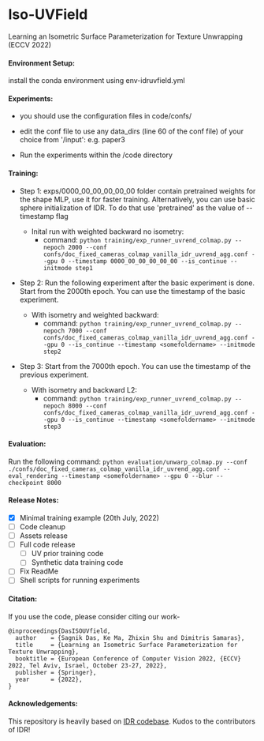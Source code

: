 
# Iso-UVField
Learning an Isometric Surface Parameterization for Texture Unwrapping (ECCV 2022)


#### Environment Setup:

install the conda environment using env-idruvfield.yml


#### Experiments:
- you should use the configuration files in code/confs/ 
- edit the conf file to use any data_dirs (line 60 of the conf file) of your choice from '/input':
    e.g. paper3

- Run the experiments within the /code directory


#### Training:
* Step 1: exps/0000_00_00_00_00_00 folder contain pretrained weights for the shape MLP, use it for faster training. Alternatively, you can use basic sphere initialization of IDR. To do that use 'pretrained' as the value of --timestamp flag 
	- Inital run with weighted backward no isometry:
		- command: ```python training/exp_runner_uvrend_colmap.py --nepoch 2000 --conf confs/doc_fixed_cameras_colmap_vanilla_idr_uvrend_agg.conf --gpu 0 --timestamp 0000_00_00_00_00_00 --is_continue --initmode step1```

* Step 2: Run the following experiment after the basic experiment is done. Start from the 2000th epoch. You can use the timestamp of the basic experiment.
    - With isometry and weighted backward:
    	- command: ```python training/exp_runner_uvrend_colmap.py --nepoch 7000 --conf confs/doc_fixed_cameras_colmap_vanilla_idr_uvrend_agg.conf --gpu 0 --is_continue --timestamp <somefoldername> --initmode step2```
* Step 3: Start from the 7000th epoch. You can use the timestamp of the previous experiment.
    - With isometry and backward L2:
    	- command: ```python training/exp_runner_uvrend_colmap.py --nepoch 8000 --conf confs/doc_fixed_cameras_colmap_vanilla_idr_uvrend_agg.conf --gpu 0 --is_continue --timestamp <somefoldername> --initmode step3```

#### Evaluation:

Run the following command:
```python evaluation/unwarp_colmap.py --conf ./confs/doc_fixed_cameras_colmap_vanilla_idr_uvrend_agg.conf --eval_rendering --timestamp <somefoldername> --gpu 0 --blur --checkpoint 8000```

#### Release Notes:
- [X] Minimal training example (20th July, 2022)
- [ ] Code cleanup 
- [ ] Assets release
- [ ] Full code release
	- [ ] UV prior training code
	- [ ] Synthetic data training code
- [ ] Fix ReadMe
- [ ] Shell scripts for running experiments

#### Citation:
If you use the code, please consider citing our work-
```
@inproceedings{DasISOUVfield,
  author    = {Sagnik Das, Ke Ma, Zhixin Shu and Dimitris Samaras},
  title     = {Learning an Isometric Surface Parameterization for Texture Unwrapping},
  booktitle = {European Conference of Computer Vision 2022, {ECCV} 2022, Tel Aviv, Israel, October 23-27, 2022},
  publisher = {Springer},
  year      = {2022},
}
```
#### Acknowledgements:
This repository is heavily based on [IDR codebase](https://github.com/lioryariv/idr). Kudos to the contributors of IDR!